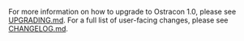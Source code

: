 For more information on how to upgrade to Ostracon 1.0, please see [UPGRADING.md](https://github.com/line/ostracon/blob/release/v1.0.0/UPGRADING.md).
For a full list of user-facing changes, please see [CHANGELOG.md](https://github.com/line/ostracon/blob/release/v1.0.0/CHANGELOG.md).
